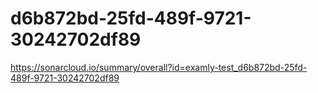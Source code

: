 # d6b872bd-25fd-489f-9721-30242702df89
https://sonarcloud.io/summary/overall?id=examly-test_d6b872bd-25fd-489f-9721-30242702df89
